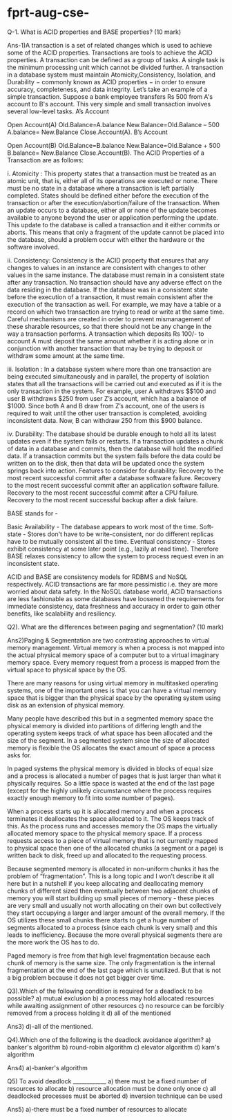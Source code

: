 # fprt-aug-cse-

Q-1. What is ACID properties and BASE properties? (10 mark) 

Ans-1)A transaction is a set of related changes which is used to achieve some of the ACID properties. Transactions are tools to achieve the ACID properties.
A transaction can be defined as a group of tasks. A single task is the minimum processing unit which cannot be divided further.
A transaction in a database system must maintain Atomicity,Consistency, Isolation, and Durability − commonly known as ACID properties − in order to ensure accuracy, completeness, and data integrity.
Let’s take an example of a simple transaction. Suppose a bank employee transfers Rs 500 from A's account to B's account.
This very simple and small transaction involves several low-level tasks.
A’s Account

Open Account(A)
Old.Balance=A.balance
New.Balance=Old.Balance – 500
A.balance= New.Balance
Close.Account(A).
B’s Account

Open Account(B)
Old.Balance=B.balance
New.Balance=Old.Balance + 500
B.balance= New.Balance
Close.Account(B).
The ACID Properties of a Transaction are as follows:

i. Atomicity :
This property states that a transaction must be treated as an atomic unit, that is, either all of its operations are executed or none.
There must be no state in a database where a transaction is left partially completed.
States should be defined either before the execution of the transaction or after the execution/abortion/failure of the transaction.
When an update occurs to a database, either all or none of the update becomes available to anyone beyond the user or application performing the update.
This update to the database is called a transaction and it either commits or aborts.
This means that only a fragment of the update cannot be placed into the database, should a problem occur with either the hardware or the software involved.

ii. Consistency:
Consistency is the ACID property that ensures that any changes to values in an instance are consistent with changes to other values in the same instance.
The database must remain in a consistent state after any transaction.
No transaction should have any adverse effect on the data residing in the database.
If the database was in a consistent state before the execution of a transaction, it must remain consistent after the execution of the transaction as well.
For example, we may have a table or a record on which two transaction are trying to read or write at the same time.
Careful mechanisms are created in order to prevent mismanagement of these sharable resources, so that there should not be any change in the way a transaction performs.
A transaction which deposits Rs 100/- to account A must deposit the same amount whether it is acting alone or in conjunction with another transaction that may be trying to deposit or withdraw some amount at the same time.

iii. Isolation :
In a database system where more than one transaction are being executed simultaneously and in parallel, the property of isolation states that all the transactions will be carried out and executed as if it is the only transaction in the system.
For example, user A withdraws $$100 and user B withdraws $250 from user Z’s account, which has a balance of $1000.
Since both A and B draw from Z’s account, one of the users is required to wait until the other user transaction is completed, avoiding inconsistent data.
Now, B can withdraw 250 from this $900 balance.

iv. Durability:
The database should be durable enough to hold all its latest updates even if the system fails or restarts.
If a transaction updates a chunk of data in a database and commits, then the database will hold the modified data.
If a transaction commits but the system fails before the data could be written on to the disk, then that data will be updated once the system springs back into action.
Features to consider for durability:
Recovery to the most recent successful commit after a database software failure.
Recovery to the most recent successful commit after an application software failure.
Recovery to the most recent successful commit after a CPU failure.
Recovery to the most recent successful backup after a disk failure.

BASE stands for -

Basic Availability - The database appears to work most of the time.
Soft-state - Stores don't have to be write-consistent, nor do different replicas have to be mutually consistent all the time.
Eventual consistency - Stores exhibit consistency at some later point (e.g., lazily at read time).
Therefore BASE relaxes consistency to allow the system to process request even in an inconsistent state.

ACID and BASE are consistency models for RDBMS and NoSQL respectively. ACID transactions are far more pessimistic i.e. they are more worried about data safety. In the NoSQL database world, ACID transactions are less fashionable as some databases have loosened the requirements for immediate consistency, data freshness and accuracy in order to gain other benefits, like scalability and resiliency.

Q2). What are the differences between paging and segmentation? (10 mark) 

Ans2)Paging & Segmentation are two contrasting approaches to virtual memory management. Virtual memory is when a process is not mapped into the actual physical memory space of a computer but to a virtual imaginary memory space. Every memory request from a process is mapped from the virtual space to physical space by the OS.

There are many reasons for using virtual memory in multitasked operating systems, one of the important ones is that you can have a virtual memory space that is bigger than the physical space by the operating system using disk as an extension of physical memory.

Many people have described this but in a segmented memory space the physical memory is divided into partitions of differing length and the operating system keeps track of what space has been allocated and the size of the segment. In a segmented system since the size of allocated memory is flexible the OS allocates the exact amount of space a process asks for.

In paged systems the physical memory is divided in blocks of equal size and a process is allocated a number of pages that is just larger than what it physically requires. So a little space is wasted at the end of the last page (except for the highly unlikely circumstance where the process requires exactly enough memory to fit into some number of pages).

When a process starts up it is allocated memory and when a process terminates it deallocates the space allocated to it. The OS keeps track of this. As the process runs and accesses memory the OS maps the virtually allocated memory space to the physical memory space. If a process requests access to a piece of virtual memory that is not currently mapped to physical space then one of the allocated chunks (a segment or a page) is written back to disk, freed up and allocated to the requesting process.

Because segmented memory is allocated in non-uniform chunks it has the problem of “fragmentation”. This is a long topic and I won’t describe it all here but in a nutshell if you keep allocating and deallocating memory chunks of different sized then eventually between two adjacent chunks of memory you will start building up small pieces of memory - these pieces are very small and usually not worth allocating on their own but collectively they start occupying a larger and larger amount of the overall memory. If the OS utilizes these small chunks there starts to get a huge number of segments allocated to a process (since each chunk is very small) and this leads to inefficiency. Because the more overall physical segments there are the more work the OS has to do.

Paged memory is free from that high level fragmentation because each chunk of memory is the same size. The only fragmentation is the internal fragmentation at the end of the last page which is unutilized. But that is not a big problem because it does not get bigger over time.


Q3).Which of the following condition is required for a deadlock to be possible? 
 a) mutual exclusion
 b) a process may hold allocated resources while awaiting assignment of other resources 
 c) no resource can be forcibly removed from a process holding it 
 d) all of the mentioned 

Ans3) d)-all of the mentioned.


  Q4).Which one of the following is the deadlock avoidance algorithm? 
   a) banker's algorithm
   b) round-robin algorithm 
   c) elevator algorithm 
   d) karn's algorithm
   
 Ans4) a)-banker's algorithm
 
 Q5) To avoid deadlock ____________ 
    a) there must be a fixed number of resources to allocate 
    b) resource allocation must be done only once
    c) all deadlocked processes must be aborted
    d) inversion technique can be used 
    
 Ans5) a)-there must be a fixed number of resources to allocate 



